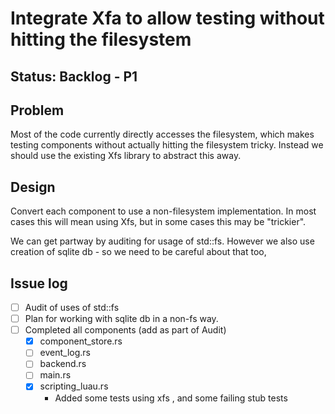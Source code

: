 # Integrate Xfa to allow testing without hitting the filesystem

## Status: Backlog - P1

## Problem 

Most of the code currently directly accesses the filesystem, which makes testing components without actually hitting the filesystem tricky.
Instead we should use the existing Xfs library to abstract this away.

## Design

Convert each component to use a non-filesystem implementation.
In most cases this will mean using Xfs, but in some cases this may be "trickier".

We can get partway by auditing for usage of std::fs. 
However we also use creation of sqlite db - so we need to be careful about that too,

## Issue log

* [ ] Audit of uses of std::fs
* [ ] Plan for working with sqlite db in a non-fs way.
* [ ] Completed all components (add as part of Audit)
  * [X] component_store.rs
  * [ ] event_log.rs
  * [ ] backend.rs
  * [ ] main.rs
  * [X] scripting_luau.rs
    * Added some tests using xfs , and some failing stub tests 


